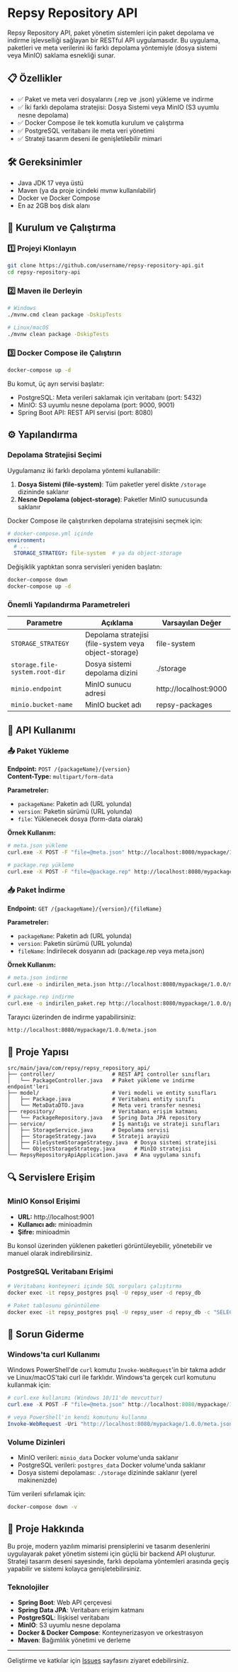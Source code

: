 
# Repsy Repository API

Repsy Repository API, paket yönetim sistemleri için paket depolama ve indirme işlevselliği sağlayan bir RESTful API uygulamasıdır. Bu uygulama, paketleri ve meta verilerini iki farklı depolama yöntemiyle (dosya sistemi veya MinIO) saklama esnekliği sunar.

## 📋 Özellikler

- ✅ Paket ve meta veri dosyalarını (.rep ve .json) yükleme ve indirme
- ✅ İki farklı depolama stratejisi: Dosya Sistemi veya MinIO (S3 uyumlu nesne depolama)
- ✅ Docker Compose ile tek komutla kurulum ve çalıştırma
- ✅ PostgreSQL veritabanı ile meta veri yönetimi
- ✅ Strateji tasarım deseni ile genişletilebilir mimari

## 🛠️ Gereksinimler

- Java JDK 17 veya üstü
- Maven (ya da proje içindeki mvnw kullanılabilir)
- Docker ve Docker Compose
- En az 2GB boş disk alanı

## 🚀 Kurulum ve Çalıştırma

### 1️⃣ Projeyi Klonlayın

```bash
git clone https://github.com/username/repsy-repository-api.git
cd repsy-repository-api
```

### 2️⃣ Maven ile Derleyin

```bash
# Windows
./mvnw.cmd clean package -DskipTests

# Linux/macOS
./mvnw clean package -DskipTests
```

### 3️⃣ Docker Compose ile Çalıştırın

```bash
docker-compose up -d
```

Bu komut, üç ayrı servisi başlatır:
- PostgreSQL: Meta verileri saklamak için veritabanı (port: 5432)
- MinIO: S3 uyumlu nesne depolama (port: 9000, 9001)
- Spring Boot API: REST API servisi (port: 8080)

## ⚙️ Yapılandırma

### Depolama Stratejisi Seçimi

Uygulamanız iki farklı depolama yöntemi kullanabilir:

1. **Dosya Sistemi (file-system)**: Tüm paketler yerel diskte `/storage` dizininde saklanır
2. **Nesne Depolama (object-storage)**: Paketler MinIO sunucusunda saklanır

Docker Compose ile çalıştırırken depolama stratejisini seçmek için:

```yaml
# docker-compose.yml içinde
environment:
  # ...
  STORAGE_STRATEGY: file-system  # ya da object-storage
```

Değişiklik yaptıktan sonra servisleri yeniden başlatın:
```bash
docker-compose down
docker-compose up -d
```

### Önemli Yapılandırma Parametreleri

| Parametre | Açıklama | Varsayılan Değer |
|-----------|----------|------------------|
| `STORAGE_STRATEGY` | Depolama stratejisi (file-system veya object-storage) | file-system |
| `storage.file-system.root-dir` | Dosya sistemi depolama dizini | ./storage |
| `minio.endpoint` | MinIO sunucu adresi | http://localhost:9000 |
| `minio.bucket-name` | MinIO bucket adı | repsy-packages |

## 📡 API Kullanımı

### 📤 Paket Yükleme

**Endpoint:** `POST /{packageName}/{version}`  
**Content-Type:** `multipart/form-data`

**Parametreler:**
- `packageName`: Paketin adı (URL yolunda)
- `version`: Paketin sürümü (URL yolunda)
- `file`: Yüklenecek dosya (form-data olarak)

**Örnek Kullanım:**

```bash
# meta.json yükleme
curl.exe -X POST -F "file=@meta.json" http://localhost:8080/mypackage/1.0.0

# package.rep yükleme
curl.exe -X POST -F "file=@package.rep" http://localhost:8080/mypackage/1.0.0
```

### 📥 Paket İndirme

**Endpoint:** `GET /{packageName}/{version}/{fileName}`

**Parametreler:**
- `packageName`: Paketin adı (URL yolunda)
- `version`: Paketin sürümü (URL yolunda)
- `fileName`: İndirilecek dosyanın adı (package.rep veya meta.json)

**Örnek Kullanım:**

```bash
# meta.json indirme
curl.exe -o indirilen_meta.json http://localhost:8080/mypackage/1.0.0/meta.json

# package.rep indirme
curl.exe -o indirilen_paket.rep http://localhost:8080/mypackage/1.0.0/package.rep
```

Tarayıcı üzerinden de indirme yapabilirsiniz:
```
http://localhost:8080/mypackage/1.0.0/meta.json
```

## 📁 Proje Yapısı

```
src/main/java/com/repsy/repsy_repository_api/
├── controller/                  # REST API controller sınıfları
│   └── PackageController.java   # Paket yükleme ve indirme endpoint'leri
├── model/                       # Veri modeli ve entity sınıfları
│   ├── Package.java             # Veritabanı entity sınıfı
│   └── MetaDataDTO.java         # Meta veri transfer nesnesi
├── repository/                  # Veritabanı erişim katmanı
│   └── PackageRepository.java   # Spring Data JPA repository
├── service/                     # İş mantığı ve strateji sınıfları
│   ├── StorageService.java      # Depolama servisi
│   ├── StorageStrategy.java     # Strateji arayüzü
│   ├── FileSystemStorageStrategy.java  # Dosya sistemi stratejisi
│   └── ObjectStorageStrategy.java      # MinIO stratejisi
└── RepsyRepositoryApiApplication.java  # Ana uygulama sınıfı
```

## 🔍 Servislere Erişim

### MinIO Konsol Erişimi

- **URL:** http://localhost:9001
- **Kullanıcı adı:** minioadmin
- **Şifre:** minioadmin

Bu konsol üzerinden yüklenen paketleri görüntüleyebilir, yönetebilir ve manuel olarak indirebilirsiniz.

### PostgreSQL Veritabanı Erişimi

```bash
# Veritabanı konteyneri içinde SQL sorguları çalıştırma
docker exec -it repsy_postgres psql -U repsy_user -d repsy_db

# Paket tablosunu görüntüleme
docker exec -it repsy_postgres psql -U repsy_user -d repsy_db -c "SELECT * FROM package;"
```

## 🔧 Sorun Giderme

### Windows'ta curl Kullanımı

Windows PowerShell'de `curl` komutu `Invoke-WebRequest`'in bir takma adıdır ve Linux/macOS'taki curl ile farklıdır. Windows'ta gerçek curl komutunu kullanmak için:

```powershell
# curl.exe kullanımı (Windows 10/11'de mevcuttur)
curl.exe -X POST -F "file=@meta.json" http://localhost:8080/mypackage/1.0.0

# veya PowerShell'in kendi komutunu kullanma
Invoke-WebRequest -Uri "http://localhost:8080/mypackage/1.0.0/meta.json" -OutFile "indirilen.json"
```



### Volume Dizinleri

- MinIO verileri: `minio_data` Docker volume'unda saklanır
- PostgreSQL verileri: `postgres_data` Docker volume'unda saklanır
- Dosya sistemi depolaması: `./storage` dizininde saklanır (yerel makinenizde)

Tüm verileri sıfırlamak için:
```bash
docker-compose down -v
```

## 🧩 Proje Hakkında

Bu proje, modern yazılım mimarisi prensiplerini ve tasarım desenlerini uygulayarak paket yönetim sistemi için güçlü bir backend API oluşturur. Strateji tasarım deseni sayesinde, farklı depolama yöntemleri arasında geçiş yapabilir ve sistemi kolayca genişletebilirsiniz.

### Teknolojiler

- **Spring Boot**: Web API çerçevesi
- **Spring Data JPA**: Veritabanı erişim katmanı
- **PostgreSQL**: İlişkisel veritabanı
- **MinIO**: S3 uyumlu nesne depolama
- **Docker & Docker Compose**: Konteynerizasyon ve orkestrasyon
- **Maven**: Bağımlılık yönetimi ve derleme

---

Geliştirme ve katkılar için [Issues](https://github.com/username/repsy-repository-api/issues) sayfasını ziyaret edebilirsiniz. 
